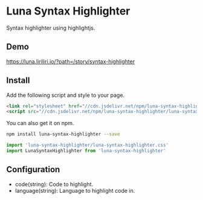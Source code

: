 # Luna Syntax Highlighter

Syntax highlighter using highlightjs.

## Demo

https://luna.liriliri.io/?path=/story/syntax-highlighter

## Install

Add the following script and style to your page.

```html
<link rel="stylesheet" href="//cdn.jsdelivr.net/npm/luna-syntax-highlighter/luna-syntax-highlighter.css" />
<script src="//cdn.jsdelivr.net/npm/luna-syntax-highlighter/luna-syntax-highlighter.js"></script>
```

You can also get it on npm.

```bash
npm install luna-syntax-highlighter --save
```

```javascript
import 'luna-syntax-highlighter/luna-syntax-highlighter.css'
import LunaSyntaxHighlighter from 'luna-syntax-highlighter'
```

## Configuration

* code(string): Code to highlight.
* language(string): Language to highlight code in.
